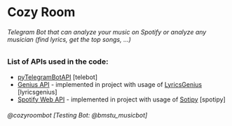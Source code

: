 # Cozy Room
###### Telegram Bot that can analyze your music on Spotify or analyze any musician (find lyrics, get the top songs, ...)

### List of APIs used in the code:
* [pyTelegramBotAPI](https://github.com/eternnoir/pyTelegramBotAPI) [telebot]
* [Genius API](https://docs.genius.com) - implemented in project with usage of [LyricsGenius](https://lyricsgenius.readthedocs.io/en/master) [lyricsgenius]
* [Spotify Web API](https://developer.spotify.com/documentation/web-api) - implemented in project with usage of [Sotipy](https://spotipy.readthedocs.io/en/2.19.0) [spotipy]

###### @cozyroombot [Testing Bot: @bmstu_musicbot]
